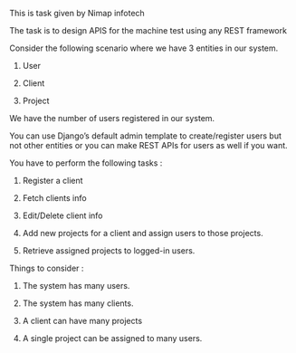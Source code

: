 This is task given by Nimap infotech 

The task is to design APIS for the machine test using any REST framework


Consider the following scenario where we have 3 entities in our system.

1. User

2. Client

3. Project



We have the number of users registered in our system.

You can use Django’s default admin template to create/register users but not other entities or you can make REST APIs for users as well if you want.

 

You have to perform the following tasks :

1. Register a client

2. Fetch clients info

3. Edit/Delete client info

4. Add new projects for a client and assign users to those projects.

5. Retrieve assigned projects to logged-in users.

 

Things to consider :

1. The system has many users.

2. The system has many clients.

3. A client can have many projects

4. A single project can be assigned to many users.
